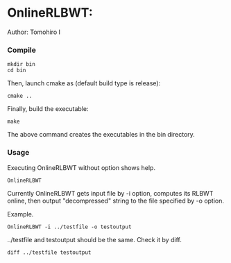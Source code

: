 OnlineRLBWT:
===============
Author: Tomohiro I

### Compile

```
mkdir bin
cd bin
```

Then, launch cmake as (default build type is release):

```
cmake ..
```

Finally, build the executable:

```
make
```

The above command creates the executables in the bin directory. 

### Usage

Executing OnlineRLBWT without option shows help.

```
OnlineRLBWT
```

Currently OnlineRLBWT gets input file by -i option, computes its RLBWT online,
then output "decompressed" string to the file specified by -o option.

Example.

```
OnlineRLBWT -i ../testfile -o testoutput
```

../testfile and testoutput should be the same. Check it by diff.

```
diff ../testfile testoutput
```
